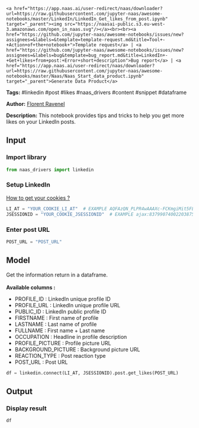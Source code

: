     <a href="https://app.naas.ai/user-redirect/naas/downloader?url=https://raw.githubusercontent.com/jupyter-naas/awesome-notebooks/master/LinkedIn/LinkedIn_Get_likes_from_post.ipynb" target="_parent"><img src="https://naasai-public.s3.eu-west-3.amazonaws.com/open_in_naas.svg"/></a><br><br><a href="https://github.com/jupyter-naas/awesome-notebooks/issues/new?assignees=&labels=&template=template-request.md&title=Tool+-+Action+of+the+notebook+">Template request</a> | <a href="https://github.com/jupyter-naas/awesome-notebooks/issues/new?assignees=&labels=bug&template=bug_report.md&title=LinkedIn+-+Get+likes+from+post:+Error+short+description">Bug report</a> | <a href="https://app.naas.ai/user-redirect/naas/downloader?url=https://raw.githubusercontent.com/jupyter-naas/awesome-notebooks/master/Naas/Naas_Start_data_product.ipynb" target="_parent">Generate Data Product</a>

**Tags:** #linkedin #post #likes #naas_drivers #content #snippet #dataframe

**Author:** [Florent Ravenel](https://www.linkedin.com/in/florent-ravenel/)

**Description:** This notebook provides tips and tricks to help you get more likes on your LinkedIn posts.

## Input

### Import library


```python
from naas_drivers import linkedin
```

### Setup LinkedIn
<a href='https://www.notion.so/LinkedIn-driver-Get-your-cookies-d20a8e7e508e42af8a5b52e33f3dba75'>How to get your cookies ?</a>


```python
LI_AT = "YOUR_COOKIE_LI_AT"  # EXAMPLE AQFAzQN_PLPR4wAAAXc-FCKmgiMit5FLdY1af3-2
JSESSIONID = "YOUR_COOKIE_JSESSIONID"  # EXAMPLE ajax:8379907400220387585
```

### Enter post URL


```python
POST_URL = "POST_URL"
```

## Model

Get the information return in a dataframe.<br><br>
**Available columns :**
- PROFILE_ID : LinkedIn unique profile ID
- PROFILE_URL : LinkedIn unique profile URL
- PUBLIC_ID : LinkedIn public profile ID
- FIRSTNAME : First name of profile
- LASTNAME : Last name of profile
- FULLNAME : First name + Last name
- OCCUPATION : Headline in profile description
- PROFILE_PICTURE : Profile picture URL
- BACKGROUND_PICTURE : Background picture URL
- REACTION_TYPE : Post reaction type
- POST_URL : Post URL


```python
df = linkedin.connect(LI_AT, JSESSIONID).post.get_likes(POST_URL)
```

## Output

### Display result


```python
df
```
